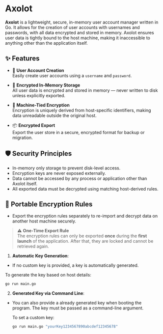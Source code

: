 # Axolot

**Axolot** is a lightweight, secure, in-memory user account manager written in Go. It allows for the creation of user accounts with usernames and passwords, with all data encrypted and stored in memory. Axolot ensures user data is tightly bound to the host machine, making it inaccessible to anything other than the application itself.

## ✨ Features

- 👤 **User Account Creation**  
  Easily create user accounts using a `username` and `password`.

- 🧠 **Encrypted In-Memory Storage**  
  All user data is encrypted and stored in memory — never written to disk unless explicitly exported.

- 🔐 **Machine-Tied Encryption**  
  Encryption is uniquely derived from host-specific identifiers, making data unreadable outside the original host.

- 📦 **Encrypted Export**  
  Export the user store in a secure, encrypted format for backup or migration.


## 🛡️ Security Principles

- In-memory only storage to prevent disk-level access.
- Encryption keys are never exposed externally.
- Data cannot be accessed by any process or application other than Axolot itself.
- All exported data must be decrypted using matching host-derived rules.


## 🔁 Portable Encryption Rules

- Export the encryption rules separately to re-import and decrypt data on another host machine securely.

> ⚠️ **One-Time Export Rule**  
> The encryption rules can only be exported **once** during the **first launch** of the application. After that, they are locked and cannot be retrieved again.
> 

1. **Automatic Key Generation**: 
  - If no custom key is provided, a key is automatically generated.

   To generate the key based on host details:
   ```bash
   go run main.go
   ```

2. **Generated Key via Command Line**:  
  - You can also provide a already generated key when booting the program. The key must be passed as a command-line argument.

    To set a custom key:
    ```bash
    go run main.go "yourKey1234567890abcdef12345678"
    ```
